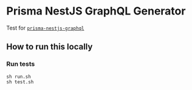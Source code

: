 # Prisma NestJS GraphQL Generator

Test for [`prisma-nestjs-graphql`](https://github.com/unlight/prisma-nestjs-graphql)

## How to run this locally

### Run tests

```shell script
sh run.sh
sh test.sh
```
